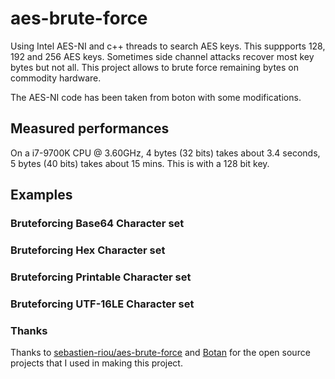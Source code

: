# aes-brute-force
Using Intel AES-NI and c++ threads to search AES keys. This suppports 128, 192 and 256 AES keys.
Sometimes side channel attacks recover most key bytes but not all. This project allows to brute force remaining bytes on commodity hardware. 

The AES-NI code has been taken from boton with some modifications.

## Measured performances
On a i7-9700K CPU @ 3.60GHz, 4 bytes (32 bits) takes about 3.4 seconds, 5 bytes (40 bits) takes about 15 mins. This is with a 128 bit key.

## Examples

### Bruteforcing Base64 Character set

### Bruteforcing Hex Character set

### Bruteforcing Printable Character set

### Bruteforcing UTF-16LE Character set

### Thanks

Thanks to [sebastien-riou/aes-brute-force](https://github.com/sebastien-riou/aes-brute-force) and [Botan]() for the open source projects that I used in making this project.
